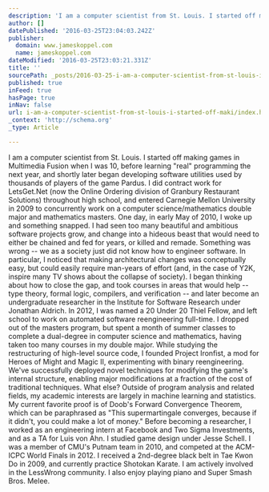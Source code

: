 ```yaml
---
description: 'I am a computer scientist from St. Louis. I started off making games in Multimedia Fusion when I was 10, before learning "real" programming the next year, and s'
author: []
datePublished: '2016-03-25T23:04:03.242Z'
publisher:
  domain: www.jameskoppel.com
  name: jameskoppel.com
dateModified: '2016-03-25T23:03:21.331Z'
title: ''
sourcePath: _posts/2016-03-25-i-am-a-computer-scientist-from-st-louis-i-started-off-maki.md
published: true
inFeed: true
hasPage: true
inNav: false
url: i-am-a-computer-scientist-from-st-louis-i-started-off-maki/index.html
_context: 'http://schema.org'
_type: Article

---
```

I am a computer scientist from St. Louis. I started off making games in Multimedia Fusion when I was 10, before learning "real" programming the next year, and shortly later began developing software utilities used by thousands of players of the game Pardus. I did contract work for LetsGet.Net (now the Online Ordering division of Granbury Restaurant Solutions) throughout high school, and entered Carnegie Mellon University in 2009 to concurrently work on a computer science/mathematics double major and mathematics masters. One day, in early May of 2010, I woke up and something snapped. I had seen too many beautiful and ambitious software projects grow, and change into a hideous beast that would need to either be chained and fed for years, or killed and remade. Something was wrong -- we as a society just did not know how to engineer software. In particular, I noticed that making architectural changes was conceptually easy, but could easily require man-years of effort (and, in the case of Y2K, inspire many TV shows about the collapse of society). I began thinking about how to close the gap, and took courses in areas that would help -- type theory, formal logic, compilers, and verification -- and later become an undergraduate researcher in the Institute for Software Research under Jonathan Aldrich. In 2012, I was named a 20 Under 20 Thiel Fellow, and left school to work on automated software reengineering full-time. I dropped out of the masters program, but spent a month of summer classes to complete a dual-degree in computer science and mathematics, having taken too many courses in my double major. While studying the restructuring of high-level source code, I founded Project Ironfist, a mod for Heroes of Might and Magic II, experimenting with binary reengineering. We've successfully deployed novel techniques for modifying the game's internal structure, enabling major modifications at a fraction of the cost of traditional techniques. What else? Outside of program analysis and related fields, my academic interests are largely in machine learning and statistics. My current favorite proof is of Doob's Forward Convergence Theorem, which can be paraphrased as "This supermartingale converges, because if it didn't, you could make a lot of money." Before becoming a researcher, I worked as an engineering intern at Facebook and Two Sigma Investments, and as a TA for Luis von Ahn. I studied game design under Jesse Schell. I was a member of CMU's Putnam team in 2010, and competed at the ACM-ICPC World Finals in 2012\. I received a 2nd-degree black belt in Tae Kwon Do in 2009, and currently practice Shotokan Karate. I am actively involved in the LessWrong community. I also enjoy playing piano and Super Smash Bros. Melee.